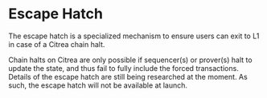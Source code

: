 # Escape Hatch

The escape hatch is a specialized mechanism to ensure users can exit to L1 in case of a Citrea chain halt.

Chain halts on Citrea are only possible if sequencer(s) or prover(s) halt to update the state, and thus fail to fully include the forced transactions. Details of the escape hatch are still being researched at the moment. As such, the escape hatch will not be available at launch.
